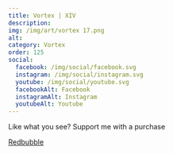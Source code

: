 ```yaml
---
title: Vortex | XIV
description: 
img: /img/art/vortex 17.png
alt: 
category: Vortex
order: 125
social:
  facebook: /img/social/facebook.svg
  instagram: /img/social/instagram.svg
  youtube: /img/social/youtube.svg
  facebookAlt: Facebook
  instagramAlt: Instagram
  youtubeAlt: Youtube
---
```

Like what you see? Support me with a purchase

<a href='https://www.redbubble.com/shop/ap/104525167' class="btn btn-primary store-link">
Redbubble
</a>
